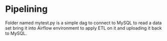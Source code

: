 # Pipelining
Folder named mytest.py is a simple dag to connect to MySQL to read a data set bring it into Airflow environment to apply ETL on it and uploading it back to MySQL.
